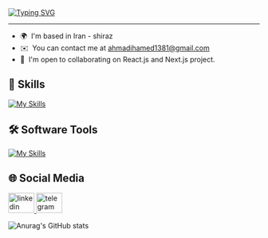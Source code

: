 <div>
<a href="https://git.io/typing-svg"><img src="https://readme-typing-svg.demolab.com?font=Fira+Code&pause=1000&width=435&lines=Hey+there%2C+I'm+Hamed+%F0%9F%91%8B%2C+I'm+a+Front-end+developer" alt="Typing SVG" /></a>
</div>

---

- 🌍  I'm based in Iran - shiraz 
- ✉️  You can contact me at [ahmadihamed1381@gmail.com](mailto:ahmadihamed1381@gmail.com)
- 🤝  I'm open to collaborating on React.js and Next.js project.

## 🚀 Skills

[![My Skills](https://skillicons.dev/icons?i=javascript,typescript,html,css,react,next,tailwind,redux,mui)](https://skillicons.dev)

## 🛠️ Software Tools

[![My Skills](https://skillicons.dev/icons?i=vscode,git,github,vite,postman)](https://skillicons.dev)

## 🌐 Social Media

<div>
  <a target="_blank" href="https://www.linkedin.com/in/mohamadshiravi" target="_blank">
    <img src="https://raw.githubusercontent.com/maurodesouza/profile-readme-generator/master/src/assets/icons/social/linkedin/default.svg" width="52" height="40" alt="linkedin logo" />
  </a>
  <a target="_blank" href="https://t.me/mohamad_shiravi">
    <img src="https://raw.githubusercontent.com/maurodesouza/profile-readme-generator/master/src/assets/icons/social/telegram/default.svg" width="52" height="40" alt="telegram logo" />
  </a>
</div>

![Anurag's GitHub stats](https://github-readme-stats.vercel.app/api?username=hamedtkd&show_icons=true&theme=radical)

